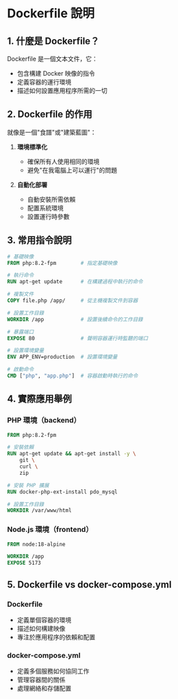 # Dockerfile 說明

## 1. 什麼是 Dockerfile？
Dockerfile 是一個文本文件，它：
- 包含構建 Docker 映像的指令
- 定義容器的運行環境
- 描述如何設置應用程序所需的一切

## 2. Dockerfile 的作用
就像是一個"食譜"或"建築藍圖"：
1. **環境標準化**
   - 確保所有人使用相同的環境
   - 避免"在我電腦上可以運行"的問題

2. **自動化部署**
   - 自動安裝所需依賴
   - 配置系統環境
   - 設置運行時參數

## 3. 常用指令說明
```dockerfile
# 基礎映像
FROM php:8.2-fpm        # 指定基礎映像

# 執行命令
RUN apt-get update      # 在構建過程中執行的命令

# 複製文件
COPY file.php /app/     # 從主機複製文件到容器

# 設置工作目錄
WORKDIR /app            # 設置後續命令的工作目錄

# 暴露端口
EXPOSE 80               # 聲明容器運行時監聽的端口

# 設置環境變量
ENV APP_ENV=production  # 設置環境變量

# 啟動命令
CMD ["php", "app.php"]  # 容器啟動時執行的命令
```

## 4. 實際應用舉例

### PHP 環境（backend）
```dockerfile
FROM php:8.2-fpm

# 安裝依賴
RUN apt-get update && apt-get install -y \
    git \
    curl \
    zip

# 安裝 PHP 擴展
RUN docker-php-ext-install pdo_mysql

# 設置工作目錄
WORKDIR /var/www/html
```

### Node.js 環境（frontend）
```dockerfile
FROM node:18-alpine

WORKDIR /app
EXPOSE 5173
```

## 5. Dockerfile vs docker-compose.yml

### Dockerfile
- 定義單個容器的環境
- 描述如何構建映像
- 專注於應用程序的依賴和配置

### docker-compose.yml
- 定義多個服務如何協同工作
- 管理容器間的關係
- 處理網絡和存儲配置 